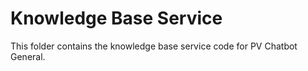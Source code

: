 # Knowledge Base Service

This folder contains the knowledge base service code for PV Chatbot General.

